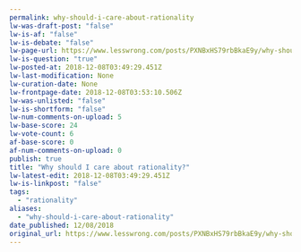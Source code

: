 ```yaml
---
permalink: why-should-i-care-about-rationality
lw-was-draft-post: "false"
lw-is-af: "false"
lw-is-debate: "false"
lw-page-url: https://www.lesswrong.com/posts/PXNBxHS79rbBkaE9y/why-should-i-care-about-rationality
lw-is-question: "true"
lw-posted-at: 2018-12-08T03:49:29.451Z
lw-last-modification: None
lw-curation-date: None
lw-frontpage-date: 2018-12-08T03:53:10.506Z
lw-was-unlisted: "false"
lw-is-shortform: "false"
lw-num-comments-on-upload: 5
lw-base-score: 24
lw-vote-count: 6
af-base-score: 0
af-num-comments-on-upload: 0
publish: true
title: "Why should I care about rationality?"
lw-latest-edit: 2018-12-08T03:49:29.451Z
lw-is-linkpost: "false"
tags: 
  - "rationality"
aliases: 
  - "why-should-i-care-about-rationality"
date_published: 12/08/2018
original_url: https://www.lesswrong.com/posts/PXNBxHS79rbBkaE9y/why-should-i-care-about-rationality
---
```

